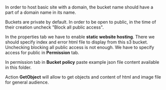 In order to host basic site with a domain, the bucket name should have a part of a domain name in its name. 

Buckets are private by default. In order to be open to public, in the time of their creation uncheck "Block all public access". 

In the properties tab we have to enable **static website hosting**. There we should specify index and error html file to display from this s3 bucket. Unchecking blocking all public access is not enough. We have to specify access for public in **Permission** tab. 

In permission tab in **Bucket policy** paste example json file content available in this folder. 

Action **GetObject** will allow to get objects and content of html and image file for general audience. 
